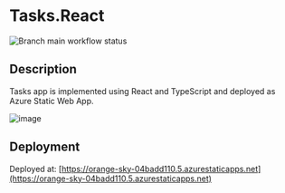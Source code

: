 # Tasks.React
![Branch main workflow status](https://github.com/igorcervac/Tasks.React/actions/workflows/azure-static-web-apps-orange-sky-04badd110.yml/badge.svg?branch=main)

## Description
Tasks app is implemented using React and TypeScript and deployed as Azure Static Web App.

![image](https://github.com/user-attachments/assets/afc7a651-21df-49cd-8797-ba77af9892fe)

## Deployment
Deployed at: [https://orange-sky-04badd110.5.azurestaticapps.net](https://orange-sky-04badd110.5.azurestaticapps.net)
